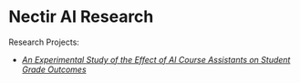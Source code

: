 # Nectir AI Research

Research Projects:
- [_An Experimental Study of the Effect of AI Course Assistants on Student Grade Outcomes_](https://github.com/Nectir/nectir-ai-research/tree/main/lapu-effect-ai-assistants-on-grade-outcomes)
